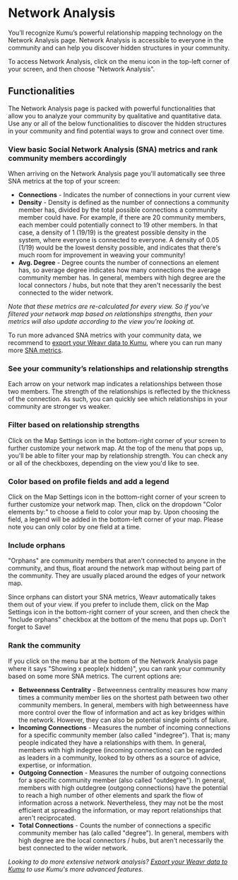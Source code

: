 # Network Analysis

You’ll recognize Kumu’s powerful relationship mapping technology on the Network Analysis page. 
Network Analysis is accessible to everyone in the community and can help you discover hidden structures in your community. 

To access Network Analysis, click on the menu icon in the top-left corner of your screen, and then choose "Network Analysis". 

## Functionalities 
The Network Analysis page is packed with powerful functionalities that allow you to analyze your community by qualitative and quantitative data. 
Use any or all of the below functionalities to discover the hidden structures in your community and find potential ways to grow and connect over time.

### View basic Social Network Analysis (SNA) metrics and rank community members accordingly
When arriving on the Network Analysis page you'll automatically see three SNA metrics at the top of your screen:

- **Connections** - Indicates the number of connections in your current view
- **Density** - Density is defined as the number of connections a community member has, divided by the total possible connections a community member could have. For example, if there are 20 community members, each member could potentially connect to 19 other members. In that case, a density of 1 (19/19) is the greatest possible density in the system, where everyone is connected to everyone. A density of 0.05 (1/19) would be the lowest density possible, and indicates that there's much room for improvement in weaving your community!
- **Avg. Degree** - Degree counts the number of connections an element has, so average degree indicates how many connections the average community member has. In general, members with high degree are the local connectors / hubs, but note that they aren't necessarily the best connected to the wider network.

*Note that these metrics are re-calculated for every view. So if you've filtered your network map based on relationships strengths, then your metrics will also update according to the view you're looking at.*

To run more advanced SNA metrics with your community data, we recommend to [export your Weavr data to Kumu](/guides/export-kumu.md), where you can run many more [SNA metrics](https://docs.kumu.io/guides/metrics.html). 

### See your community’s relationships and relationship strengths
Each arrow on your network map indicates a relationships between those two members. The strength of the relationships is reflected by the thickness of the connection. As such, you can quickly see which relationships in your community are stronger vs weaker. 

### Filter based on relationship strengths
Click on the Map Settings icon in the bottom-right corner of your screen to further customize your network map. At the top of the menu that pops up, you'll be able to filter your map by relationship strength. You can check any or all of the checkboxes, depending on the view you'd like to see. 

### Color based on profile fields and add a legend
Click on the Map Settings icon in the bottom-right corner of your screen to further customize your network map. Then, click on the dropdown "Color elements by:" to choose a field to color your map by. Upon choosing the field, a legend will be added in the bottom-left corner of your map. Please note you can only color by one field at a time.

### Include orphans
"Orphans" are community members that aren't connected to anyone in the community, and thus, float around the network map without being part of the community. They are usually placed around the edges of your network map.

Since orphans can distort your SNA metrics, Weavr automatically takes them out of your view. if you prefer to include them, click on the Map Settings icon in the bottom-right cornerr of your screen, and then check the "Include orphans" checkbox at the bottom of the menu that pops up. Don't forget to Save!

### Rank the community
If you click on the menu bar at the bottom of the Network Analysis page where it says "Showing x people(x hidden)", you can rank your community based on some more SNA metrics. The current options are: 

- **Betweenness Centrality** - Betweenness centrality measures how many times a community member lies on the shortest path between two other community members. In general, members with high betweenness have more control over the flow of information and act as key bridges within the network. However, they can also be potential single points of failure.
- **Incoming Connections** - Measures the number of incoming connections for a specific community member (also called "indegree"). That is; many people indicated they have a relationships with them. In general, members with high indegree (incoming connections) can be regarded as leaders in a community, looked to by others as a source of advice, expertise, or information.
- **Outgoing Connection** - Measures the number of outgoing connections for a specific community member (also called "outdegree"). In general, members with high outdegree (outgong connections) have the potential to reach a high number of other elements and spark the flow of information across a network. Nevertheless, they may not be the most efficient at spreading the information, or may report relationships that aren't reciprocated. 
- **Total Connections** - Counts the number of connections a specific community member has (alo called "degree"). In general, members with high degree are the local connectors / hubs, but aren't necessarily the best connected to the wider network.

*Looking to do more extensive network analysis? [Export your Weavr data to Kumu](/guides/export-kumu.md) to use Kumu's more advanced features.*
